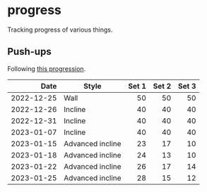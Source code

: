 # progress

Tracking progress of various things.

## Push-ups

Following [this progression][pushups].

[pushups]: <https://www.hybridcalisthenics.com/pushups>

| Date       | Style            | Set 1 | Set 2 | Set 3 |
| ---------: | ---------------- | ----: | ----: | ----: |
| 2022-12-25 | Wall             | 50    | 50    | 50    |
| 2022-12-26 | Incline          | 40    | 40    | 40    |
| 2022-12-31 | Incline          | 40    | 40    | 40    |
| 2023-01-07 | Incline          | 40    | 40    | 40    |
| 2023-01-15 | Advanced incline | 23    | 17    | 10    |
| 2023-01-18 | Advanced incline | 24    | 13    | 10    |
| 2023-01-22 | Advanced incline | 26    | 17    | 14    |
| 2023-01-25 | Advanced incline | 28    | 15    | 12    |

<div>
  <canvas id="pushUpsChart"></canvas>
</div>

<script src="https://cdn.jsdelivr.net/npm/chart.js"></script>
<script src="https://cdn.jsdelivr.net/npm/chartjs-adapter-date-fns/dist/chartjs-adapter-date-fns.bundle.min.js"></script>

<script type="module">
  const ctx = document.getElementById("pushUpsChart");
  
  import data from "./assets/pushups.json" assert { type: "json" };
  console.log(data);

  new Chart(ctx, {
    type: "line",
    data: data,
    options: {
      cubicInterpolationMode: "monotone",
      scales: {
        x: {
          type: "time",
          title: {
            text: "Date",
            display: true
          }
        },
        y: {
          beginAtZero: true,
          title: {
            text: "Reps",
            display: true
          }
        }
      }
    }
  });
</script>
